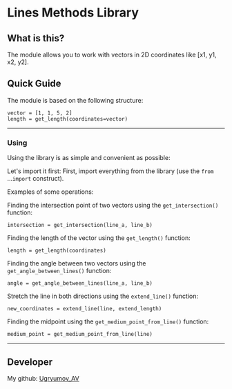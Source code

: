 # Lines Methods Library #

## What is this? ##
The module allows you to work with vectors in 2D coordinates like [x1, y1, x2, y2]. 

## Quick Guide ##
The module is based on the following structure:

    
    vector = [1, 1, 5, 2]
    length = get_length(coordinates=vector)


----------


### Using ###


Using the library is as simple and convenient as possible:

Let's import it first:
First, import everything from the library (use the `from `...` import ` construct).

Examples of some operations:

Finding the intersection point of two vectors using the `get_intersection()` function:

    intersection = get_intersection(line_a, line_b)


Finding the length of the vector using the `get_length()` function:

    length = get_length(coordinates)


Finding the angle between two vectors using the `get_angle_between_lines()` function:

    angle = get_angle_between_lines(line_a, line_b)


Stretch the line in both directions using the `extend_line()` function:

    new_coordinates = extend_line(line, extend_length)    

Finding the midpoint using the `get_medium_point_from_line()` function:

    medium_point = get_medium_point_from_line(line)

----------


## Developer ##
My github: [Ugryumov_AV](https://github.com/UgryumovAV) 